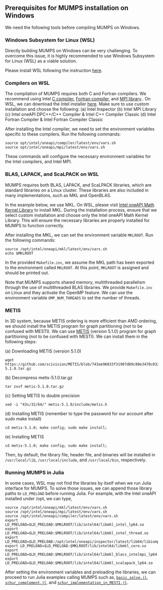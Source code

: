 ## Prerequisites for MUMPS installation on Windows

We need the following tools before compiling MUMPS on Windows. 

### Windows Subsystem for Linux (WSL)

Directly building MUMPS on Windows can be very challenging. To overcome this issue, it is highly recommended to use Windows Subsystem for Linux (WSL) as a viable solution. 

Please install WSL following the instruction [here](https://learn.microsoft.com/en-us/windows/wsl/install). 

### Compilers  on WSL

The compilation of MUMPS requires both C and Fortran compilers. We recommend using Intel [C compiler](https://www.intel.com/content/www/us/en/developer/tools/oneapi/dpc-compiler.html#gs.gtmcma), [Fortran compiler](https://www.intel.com/content/www/us/en/developer/tools/oneapi/fortran-compiler.html#gs.gtma2f), and [MPI library](https://www.intel.com/content/www/us/en/developer/tools/oneapi/mpi-library.html#gs.gtmtr3).. On WSL, we can download the Intel installer [here](https://www.intel.com/content/www/us/en/developer/tools/oneapi/hpc-toolkit.html). Make sure to use custom installation and choose the following: 
	(a) Intel Inspector
	(b) Intel MPI Library
	(c) Intel oneAPI DPC++/C++ Compiler \& Intel C++ Compiler Classic
	(d) Intel Fortran Compiler \& Intel Fortran Compiler Classic        

After installing the Intel compiler, we need to set the environment variables specific to these compilers. Run the following commands:

```shell
source opt/intel/oneapi/compiler/latest/env/vars.sh
source opt/intel/oneapi/mpi/latest/env/vars.sh
```

These commands will configure the necessary environment variables for the Intel compilers, and Intel MPI.

### BLAS, LAPACK, and ScaLPACK on WSL

MUMPS requires both BLAS, LAPACK, and ScaLPACK libraries, which are standard libraries on a Linux cluster. These libraries are also included in many implementations, such as MKL and OpenBLAS. 

In the example below, we use MKL. On WSL, please visit [Intel oneAPI Math Kernel Library](https://www.intel.com/content/www/us/en/developer/tools/oneapi/onemkl.html) to install MKL. During the installation process, ensure that we select custom installation and choose only the Intel oneAPI Math Kernel Library. This will ensure the necessary libraries are properly installed for MUMPS to function correctly.

After installing the MKL, we can set the environment variable `MKLROOT`. Run the following commands:

```shell
source /opt/intel/oneapi/mkl/latest/env/vars.sh
echo $MKLROOT
```

In the provided `Makefile.inc`, we assume the MKL path has been exported to the environment called `MKLROOT`.  At this point, `MKLROOT`  is assigned and should be printed out.

Note that MUMPS supports shared memory, multithreaded parallelism through the use of multithreaded
BLAS libraries. We provide `Makefile.inc` on Linux and they activate the OpenMP feature. We can use the environment variable `OMP_NUM_THREADS` to set the number of threads.

### METIS

In 3D system, because METIS ordering is more efficient than AMD ordering, we should install the METIS program for graph partitioning (not to be confused with MESTI).  We can use [METIS](https://github.com/scivision/METIS/tree/743ae96033f31907d89c80e3470c0325e9a97f7b) (version 5.1.0) program for graph partitioning (not to be confused with MESTI). We can install them in the following steps:

(a) Downloading METIS (version 5.1.0)

```shell
wget https://github.com/scivision/METIS/blob/743ae96033f31907d89c80e3470c0325e9a97f7b/archive/metis-5.1.0.tar.gz
```

(b) Decompress metis-5.1.0.tar.gz

```shell
tar zxvf metis-5.1.0.tar.gz
```

(c) Setting METIS to double precision

```shell
sed -i "43s/32/64/" metis-5.1.0/include/metis.h
```

(d) Installing METIS (remember to type the password for our account after sudo make install)

```shell
cd metis-5.1.0; make config; sudo make install;
```

(e) Installing METIS

```shell
cd metis-5.1.0; make config; sudo make install;
```

Then, by default, the library file, header file, and binaries will be installed in `/usr/local/lib`, `/usr/local/include`, and `/usr/local/bin`, respectively.

### Running MUMPS in Julia

In some cases, WSL may not find the libraries by itself when we run Julia interface for MUMPS. To solve those issues, we can append those library paths to `LD_PRELOAD` before running Julia. For example, with the Intel oneAPI installed under /opt, we can type,

```shell
source /opt/intel/oneapi/mkl/latest/env/vars.sh
source /opt/intel/oneapi/mpi/latest/env/vars.sh
source /opt/intel/oneapi/compiler/latest/env/vars.sh
export LD_PRELOAD=$LD_PRELOAD:$MKLROOT/lib/intel64/libmkl_intel_lp64.so
export LD_PRELOAD=$LD_PRELOAD:$MKLROOT/lib/intel64/libmkl_intel_thread.so
export LD_PRELOAD=$LD_PRELOAD:/opt/intel/oneapi/inspector/latest/lib64/libiomp5.so
export LD_PRELOAD=$LD_PRELOAD:$MKLROOT/lib/intel64/libmkl_core.so
export LD_PRELOAD=$LD_PRELOAD:$MKLROOT/lib/intel64/libmkl_blacs_intelmpi_lp64.so
export LD_PRELOAD=$LD_PRELOAD:$MKLROOT/lib/intel64/libmkl_scalapack_lp64.so
```

After setting the environment variables and preloading the libraries, we can proceed to run Julia examples calling MUMPS such as, <code>[basic_solve.jl](../basic_solve.jl)</code>, <code>[schur_complement.jl](../schur_complement.jl)</code>, and <code>[schur_implementation_in_MESTI.jl](../schur_implementation_in_MESTI.jl)</code>.
